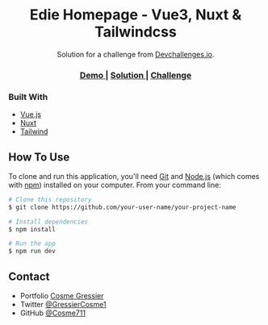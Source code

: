 <!-- Please update value in the {}  -->

<h1 align="center">Edie Homepage - Vue3, Nuxt & Tailwindcss</h1>

<div align="center">
   Solution for a challenge from  <a href="http://devchallenges.io" target="_blank">Devchallenges.io</a>.
</div>

<div align="center">
  <h3>
    <a href="https://cosme-gressier-edie-homepage.netlify.app">
      Demo
    </a>
    <span> | </span>
    <a href="https://github.com/Cosme711/edie-homepage">
      Solution
    </a>
    <span> | </span>
    <a href="https://devchallenges.io/challenges/xobQBuf8zWWmiYMIAZe0">
      Challenge
    </a>
  </h3>
</div>


### Built With

<!-- This section should list any major frameworks that you built your project using. Here are a few examples.-->

- [Vue.js](https://vuejs.org/)
- [Nuxt](https://vuejs.org/)
- [Tailwind](https://nuxtjs.org/)

## How To Use

<!-- Example: -->

To clone and run this application, you'll need [Git](https://git-scm.com) and [Node.js](https://nodejs.org/en/download/) (which comes with [npm](http://npmjs.com)) installed on your computer. From your command line:

```bash
# Clone this repository
$ git clone https://github.com/your-user-name/your-project-name

# Install dependencies
$ npm install

# Run the app
$ npm run dev
```

## Contact

- Portfolio [Cosme Gressier](https://www.cosme-gressier.com)
- Twitter [@GressierCosme1](https://twitter.com/GressierCosme1)
- GitHub [@Cosme711](https://github.com/Cosme711)


